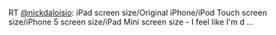 RT <a href="http://twitter.com/nickdaloisio">@nickdaloisio</a>: iPad screen size/Original iPhone/iPod Touch screen size/iPhone 5 screen size/iPad Mini screen size - I feel like I'm d ...
